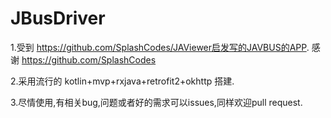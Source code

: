 # JBusDriver
1.受到 https://github.com/SplashCodes/JAViewer启发写的JAVBUS的APP. 感谢 https://github.com/SplashCodes

2.采用流行的 kotlin+mvp+rxjava+retrofit2+okhttp 搭建.

3.尽情使用,有相关bug,问题或者好的需求可以issues,同样欢迎pull request.
